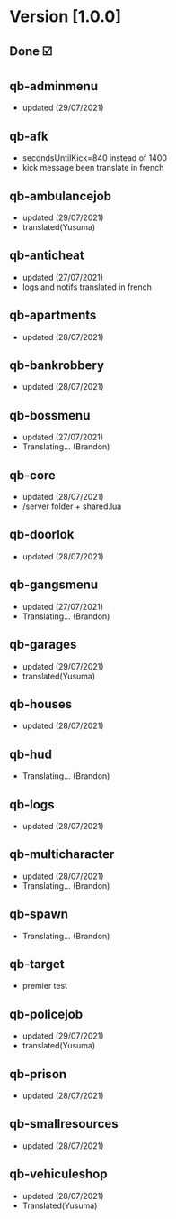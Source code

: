 # Version [1.0.0]

## Done ☑️

## qb-adminmenu

- updated (29/07/2021)

## qb-afk

- secondsUntilKick=840 instead of 1400
- kick message been translate in french

## qb-ambulancejob

- updated (29/07/2021)
- translated(Yusuma)

## qb-anticheat

- updated (27/07/2021)
- logs and notifs translated in french

## qb-apartments

- updated (28/07/2021)

## qb-bankrobbery

- updated (28/07/2021)

## qb-bossmenu

- updated (27/07/2021)
- Translating... (Brandon)

## qb-core

- updated (28/07/2021)
- /server folder + shared.lua

## qb-doorlok

- updated (28/07/2021)

## qb-gangsmenu

- updated (27/07/2021)
- Translating... (Brandon)

## qb-garages

- updated (29/07/2021)
- translated(Yusuma)

## qb-houses

- updated (28/07/2021)

## qb-hud

- Translating... (Brandon)

## qb-logs

- updated (28/07/2021)

## qb-multicharacter

- updated (28/07/2021)
- Translating... (Brandon)

## qb-spawn

- Translating... (Brandon)

## qb-target

- premier test

## qb-policejob

- updated (29/07/2021)
- translated(Yusuma)

## qb-prison

- updated (28/07/2021)

## qb-smallresources

- updated (28/07/2021)

## qb-vehiculeshop

- updated (28/07/2021)
- Translated(Yusuma)
